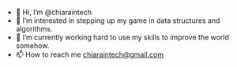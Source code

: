 - 👋 Hi, I’m @chiaraintech
- 👀 I’m interested in stepping up my game in data structures and algorithms.
- 🌱 I’m currently working hard to use my skills to improve the world somehow.
- 📫 How to reach me chiaraintech@gmail.com

<!---
chiaraintech/chiaraintech is a ✨ special ✨ repository because its `README.md` (this file) appears on your GitHub profile.
You can click the Preview link to take a look at your changes.
--->

